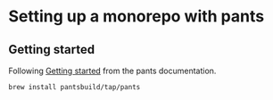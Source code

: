 # Setting up a monorepo with pants

## Getting started

Following [Getting started](https://www.pantsbuild.org/stable/docs/getting-started) from the pants documentation.

```shell
brew install pantsbuild/tap/pants
```

